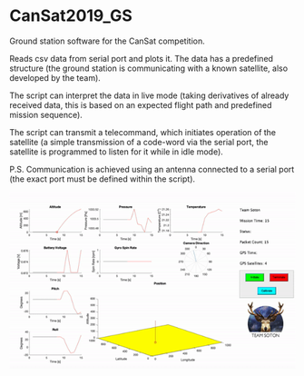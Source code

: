 # CanSat2019_GS
Ground station software for the CanSat competition.

Reads csv data from serial port and plots it. The data has a predefined structure (the ground station is communicating with a known satellite, also developed by the team). 

The script can interpret the data in live mode (taking derivatives of already received data, this is based on an expected flight path and predefined mission sequence).

The script can transmit a telecommand, which initiates operation of the satellite (a simple transmission of a code-word via the serial port, the satellite is programmed to listen for it while in idle mode).

P.S. Communication is achieved using an antenna connected to a serial port (the exact port must be defined within the script).


![CanSat GS Software Demo](demo/demo.gif)
